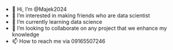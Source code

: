 - 👋 Hi, I’m @Majek2024
- 👀 I’m interested in making friends who are data scientist
- 🌱 I’m currently learning data science
- 💞️ I’m looking to collaborate on any project that we enhance my knowledge
- 📫 How to reach me via 09165507246

<!---
Majek2024/Majek2024 is a ✨ special ✨ repository because its `README.md` (this file) appears on your GitHub profile.
You can click the Preview link to take a look at your changes.
--->
